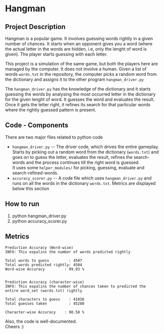 # Hangman

## Project Description
Hangman is a popular game. It involves guessing words rightly in a given number of chances.
It starts when an opponent gives you a word (where the actual letter in the words are hidden, i.e, only the lenght of word is given). The player starts guessing with each letter.

This project is a simulation of the same game, but both the players here are managed by the computer. It does not involve a human.
Given a list of words `words.txt` in the repository, the computer picks a random word from the dictionary and assigns it to the other program `hangman_driver.py`

The `hangman_driver.py` has the knowledge of the dictionary and it starts guessing the words by analysing the most occurred letter in the dictionary for the given lenght of word. It guesses the word and evaluates the result. Once it gets the letter right, it refines its search for that particular words where the rightly guessed pattern is present.

## Code - Components
There are two major files related to python code <br>

* `hangman_driver.py` -- The driver code, which drives the entire gameplay. Starts by picking out a random word from the dictionary (`words.txt`) and goes on to guess the letter, evaluates the result, refines the search-words and the process continues till the right word is guessed.<br>
It uses some `helper_modules/` for picking, guessing, evaluate and search-refined-words. <br>
* `accuracy_scorer.py` -- A code file which uses `hangman_driver.py` and runs on all the words in the dictionary `words.txt`. Metrics are displayed below this section <br>

## How to run
1. python hangman_driver.py
2. python accuracy_scorer.py

## Metrics
```
Prediction Accuracy (Word-wise)
INFO: This expalins the number of words predicted rightly

Total words to guess         : 4507
Total words predicted rightly: 4504
Word-wise Accuracy         : 99.93 %


Prediction Accuracy (character-wise)
INFO: This expalins the number of chances taken to predicted the entire word_set (words.txt) rightly

Total characters to guess    : 41016
Total guesses taken          : 45280

Character-wise Accuracy    : 90.58 %
```

Also, the code is well-documented. <br>
Cheers :)
